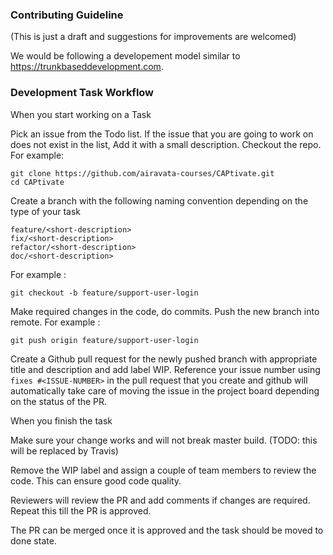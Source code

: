 ### Contributing Guideline

(This is just a draft and suggestions for improvements are welcomed)

We would be following a developement model similar to https://trunkbaseddevelopment.com.

### Development Task Workflow

When you start working on a Task

Pick an issue from the Todo list. If the issue that you are going to work on does not exist in the list, Add it with a small description.
Checkout the repo.
For example:

```
git clone https://github.com/airavata-courses/CAPtivate.git
cd CAPtivate
```

Create a branch with the following naming convention depending on the type of your task

```
feature/<short-description>
fix/<short-description>
refactor/<short-description>
doc/<short-description>
```

For example :

```
git checkout -b feature/support-user-login
```

Make required changes in the code, do commits.
Push the new branch into remote.
For example :

```
git push origin feature/support-user-login
```

Create a Github pull request for the newly pushed branch with appropriate title and description and add label WIP.
Reference your issue number using `fixes #<ISSUE-NUMBER>`  in the pull request that you create and github will automatically take care of moving the issue in the project board depending on the status of the PR.

When you finish the task

Make sure your change works and will not break master build. (TODO: this will be replaced by Travis)

Remove the WIP label and assign a couple of team members to review the code. This can ensure good code quality.

Reviewers will review the PR and add comments if changes are required. Repeat this till the PR is approved.

The PR can be merged once it is approved and the task should be moved to done state.
